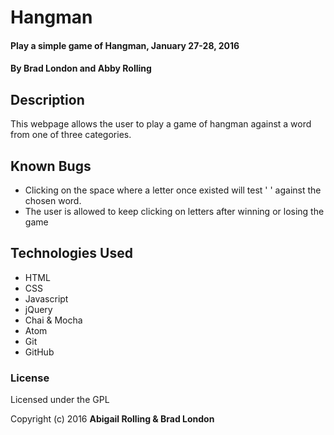 # Hangman

#### Play a simple game of Hangman, January 27-28, 2016

#### By Brad London and Abby Rolling

## Description

This webpage allows the user to play a game of hangman against a word from one of three categories.

## Known Bugs

* Clicking on the space where a letter once existed will test ' ' against the chosen word.
* The user is allowed to keep clicking on letters after winning or losing the game

## Technologies Used

* HTML
* CSS
* Javascript
* jQuery
* Chai & Mocha
* Atom
* Git
* GitHub

### License

Licensed under the GPL

Copyright (c) 2016 **Abigail Rolling & Brad London**

